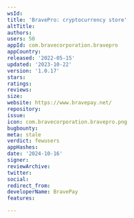 ```yaml
---
wsId: 
title: 'BravePro: cryptocurrency store'
altTitle: 
authors: 
users: 50
appId: com.bravecorporation.bravepro
appCountry: 
released: '2022-05-15'
updated: '2023-10-22'
version: '1.0.17'
stars: 
ratings: 
reviews: 
size: 
website: https://www.bravepay.net/
repository: 
issue: 
icon: com.bravecorporation.bravepro.png
bugbounty: 
meta: stale
verdict: fewusers
appHashes: 
date: '2024-10-16'
signer: 
reviewArchive: 
twitter: 
social: 
redirect_from: 
developerName: BravePay
features: 

---
```


